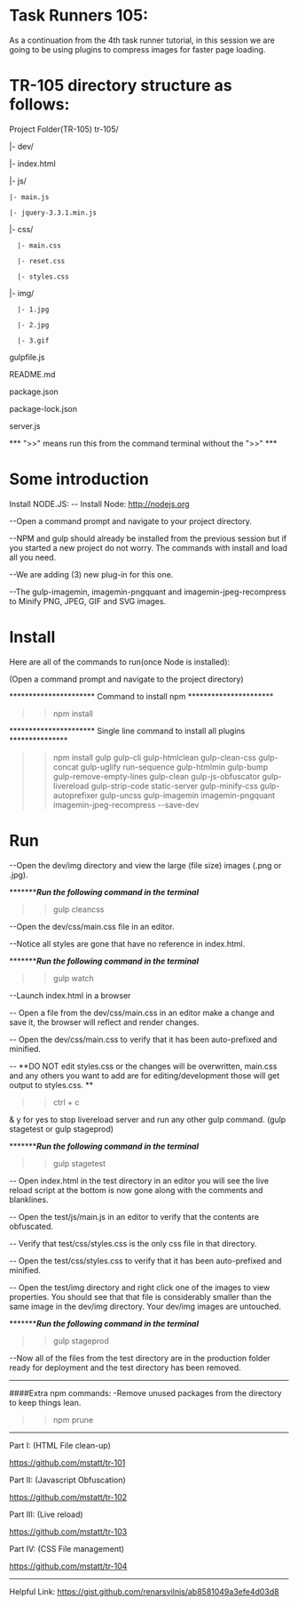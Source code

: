# Task Runners 105:

As a continuation from the 4th task runner tutorial, in this session we are going to be using plugins to compress images for faster page loading.

# TR-105 directory structure as follows:
Project Folder(TR-105)
tr-105/

|- dev/

  |- index.html

  |- js/

    |- main.js

    |- jquery-3.3.1.min.js

  |- css/

      |- main.css

      |- reset.css

      |- styles.css

  |- img/    
  
      |- 1.jpg

      |- 2.jpg

      |- 3.gif

gulpfile.js

README.md

package.json

package-lock.json

server.js

*** ">>" means run this from the command terminal without the ">>" ***

# Some introduction
Install NODE.JS:
-- Install Node:
http://nodejs.org

--Open a command prompt and navigate to your project directory.

--NPM and gulp should already be installed from the previous session but if you started a new project do not worry. The commands with install and load all you need.

--We are adding (3) new plug-in for this one.

--The gulp-imagemin, imagemin-pngquant and imagemin-jpeg-recompress to Minify PNG, JPEG, GIF and SVG images.



# Install
Here are all of the commands to run(once Node is installed):

(Open a command prompt and navigate to the project directory)

********************** Command to install npm **********************
>>npm install

********************** Single line command to install all plugins ***************
>>npm install gulp gulp-cli gulp-htmlclean gulp-clean-css gulp-concat gulp-uglify run-sequence gulp-htmlmin gulp-bump gulp-remove-empty-lines gulp-clean gulp-js-obfuscator gulp-livereload gulp-strip-code static-server gulp-minify-css gulp-autoprefixer gulp-uncss gulp-imagemin imagemin-pngquant imagemin-jpeg-recompress --save-dev


# Run

--Open the dev/img directory and view the large (file size) images (.png or .jpg).

**********************Run the following command in the terminal***************
>>gulp cleancss

--Open the dev/css/main.css file in an editor.

--Notice all styles are gone that have no reference in index.html.


**********************Run the following command in the terminal***************

>>gulp watch

--Launch index.html in a browser

-- Open a file from the dev/css/main.css in an editor make a change and save it, the browser will reflect and render changes.

-- Open the dev/css/main.css to verify that it has been auto-prefixed and minified.

-- **DO NOT edit styles.css or the changes will be overwritten, main.css and any others you want to add are for editing/development those will get output to styles.css. **


>>ctrl + c   

& y for yes to stop livereload server and run any other gulp command. (gulp stagetest or gulp stageprod)

**********************Run the following command in the terminal***************

>> gulp stagetest

-- Open index.html in the test directory in an editor you will see the live reload script at the bottom is now gone along with the comments and blanklines.

-- Open the test/js/main.js in an editor to verify that the contents are obfuscated.

-- Verify that test/css/styles.css is the only css file in that directory.

-- Open the test/css/styles.css to verify that it has been auto-prefixed and minified.

-- Open the test/img directory and right click one of the images to view properties. You should see that that file is considerably smaller than the same image in the dev/img directory. Your dev/img images are untouched.

**********************Run the following command in the terminal***************
>>gulp stageprod

--Now all of the files from the test directory are in the production folder ready for deployment and the test directory has been removed.

************************************************
####Extra npm commands:
-Remove unused packages from the directory to keep things lean.

>>npm prune

************************************************
Part I: (HTML File clean-up)

https://github.com/mstatt/tr-101

Part II: (Javascript Obfuscation)

https://github.com/mstatt/tr-102

Part III: (Live reload)

https://github.com/mstatt/tr-103

Part IV: (CSS File management)

https://github.com/mstatt/tr-104


************************************************
Helpful Link:
https://gist.github.com/renarsvilnis/ab8581049a3efe4d03d8
